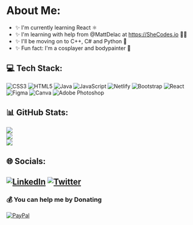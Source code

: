 # About Me:

* ✨ I'm currently learning React ⚛
* ✨ I'm learning with help from @MattDelac at https://SheCodes.io 👩‍💻
* ✨ I'll be moving on to C++, C# and Python 🐍 
* ✨ Fun fact: I'm a cosplayer and bodypainter 🎨


## 💻 Tech Stack:
![CSS3](https://img.shields.io/badge/css3-%231572B6.svg?style=flat&logo=css3&logoColor=white) ![HTML5](https://img.shields.io/badge/html5-%23E34F26.svg?style=flat&logo=html5&logoColor=white) ![Java](https://img.shields.io/badge/java-%23ED8B00.svg?style=flat&logo=java&logoColor=white) ![JavaScript](https://img.shields.io/badge/javascript-%23323330.svg?style=flat&logo=javascript&logoColor=%23F7DF1E) ![Netlify](https://img.shields.io/badge/netlify-%23000000.svg?style=flat&logo=netlify&logoColor=#00C7B7) ![Bootstrap](https://img.shields.io/badge/bootstrap-%23563D7C.svg?style=flat&logo=bootstrap&logoColor=white) ![React](https://img.shields.io/badge/react-%2320232a.svg?style=flat&logo=react&logoColor=%2361DAFB) 	![Figma](https://img.shields.io/badge/figma-%23F24E1E.svg?style=flat&logo=figma&logoColor=white) ![Canva](https://img.shields.io/badge/Canva-%2300C4CC.svg?style=flat&logo=Canva&logoColor=white) ![Adobe Photoshop](https://img.shields.io/badge/adobephotoshop-%2331A8FF.svg?style=flat&logo=adobephotoshop&logoColor=white)
## 📊 GitHub Stats:
![](https://github-readme-stats.vercel.app/api?username=StazzRem&theme=dark&hide_border=false&include_all_commits=false&count_private=false)<br/>
![](https://github-readme-streak-stats.herokuapp.com/?user=StazzRem&theme=dark&hide_border=false)<br/>
![](https://github-readme-stats.vercel.app/api/top-langs/?username=StazzRem&theme=dark&hide_border=false&include_all_commits=false&count_private=false&layout=compact)


## 🌐 Socials:
[![LinkedIn](https://img.shields.io/badge/LinkedIn-%230077B5.svg?logo=linkedin&logoColor=white)](https://linkedin.com/in/stacey-remnant-79338122a/) [![Twitter](https://img.shields.io/badge/Twitter-%231DA1F2.svg?logo=Twitter&logoColor=white)](https://twitter.com/@StazzTweets) 
---


  ### 💰 You can help me by Donating
  [![PayPal](https://img.shields.io/badge/PayPal-00457C?style=for-the-badge&logo=paypal&logoColor=white)](https://paypal.me/StaceyRemnant) 

  <!-- Proudly created with GPRM ( https://gprm.itsvg.in ) -->
  
